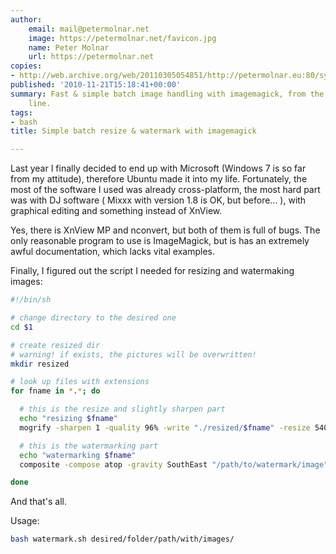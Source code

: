 ```yaml
---
author:
    email: mail@petermolnar.net
    image: https://petermolnar.net/favicon.jpg
    name: Peter Molnar
    url: https://petermolnar.net
copies:
- http://web.archive.org/web/20110305054851/http://petermolnar.eu:80/sysadmin-blog/simple-batch-resize-watermark-with-imagemagick
published: '2010-11-21T15:18:41+00:00'
summary: Fast & simple batch image handling with imagemagick, from the command
    line.
tags:
- bash
title: Simple batch resize & watermark with imagemagick

---
```


Last year I finally decided to end up with Microsoft (Windows 7 is so
far from my attitude), therefore Ubuntu made it into my life.
Fortunately, the most of the software I used was already cross-platform,
the most hard part was with DJ software ( Mixxx with version 1.8 is OK,
but before... ), with graphical editing and something instead of XnView.

Yes, there is XnView MP and nconvert, but both of them is full of bugs.
The only reasonable program to use is ImageMagick, but is has an
extremely awful documentation, which lacks vital examples.

Finally, I figured out the script I needed for resizing and watermaking
images:

```bash
#!/bin/sh

# change directory to the desired one
cd $1

# create resized dir
# warning! if exists, the pictures will be overwritten!
mkdir resized

# look up files with extensions
for fname in *.*; do

  # this is the resize and slightly sharpen part
  echo "resizing $fname"
  mogrify -sharpen 1 -quality 96% -write "./resized/$fname" -resize 540x540 "$fname"

  # this is the watermarking part
  echo "watermarking $fname"
  composite -compose atop -gravity SouthEast "/path/to/watermark/image" "./resized/$fname" "./resized/$fname"

done
```

And that's all.

Usage:

```bash
bash watermark.sh desired/folder/path/with/images/
```